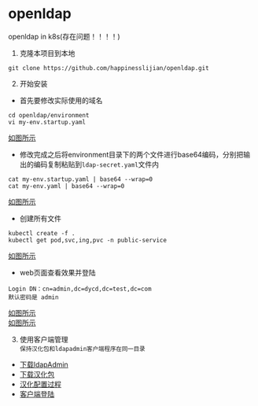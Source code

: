 # openldap
openldap in k8s(存在问题！！！！) 
1. 克隆本项目到本地
```
git clone https://github.com/happinesslijian/openldap.git
```
2. 开始安装
- 首先要修改实际使用的域名
```
cd openldap/environment
vi my-env.startup.yaml
```
[如图所示](https://i.loli.net/2019/09/13/4BVKlE6FyGnkpXg.png)
- 修改完成之后将environment目录下的两个文件进行base64编码，分别把输出的编码复制粘贴到`ldap-secret.yaml`文件内
```
cat my-env.startup.yaml | base64 --wrap=0 
cat my-env.yaml | base64 --wrap=0
```
[如图所示](https://i.loli.net/2019/09/13/ghZ1T5kuaGp267l.png)
- 创建所有文件
```
kubectl create -f .
kubectl get pod,svc,ing,pvc -n public-service
```
[如图所示](https://i.loli.net/2019/09/13/1S68p9LcQGdEqNh.png)
- web页面查看效果并登陆
```
Login DN：cn=admin,dc=dycd,dc=test,dc=com
默认密码是 admin
```
[如图所示](https://i.loli.net/2019/09/13/5P6wF7VqDGgHct2.png) \
[如图所示](https://i.loli.net/2019/09/13/hncGua4DOSCeyJN.png)

3. 使用客户端管理 \
`保持汉化包和ldapadmin客户端程序在同一目录`
- [下载ldapAdmin](https://sourceforge.net/projects/ldapadmin/files/ldapadmin/1.6.1/LdapAdminExe-1.6.1.zip/download)
- [下载汉化包](http://www.ldapadmin.org/download/languages/download.php?id=3)
- [汉化配置过程](https://i.loli.net/2019/09/16/ruCpw1O8JUSYQ25.gif)
- [客户端登陆](https://i.loli.net/2019/09/13/Zpblfejohx54E2S.png)
